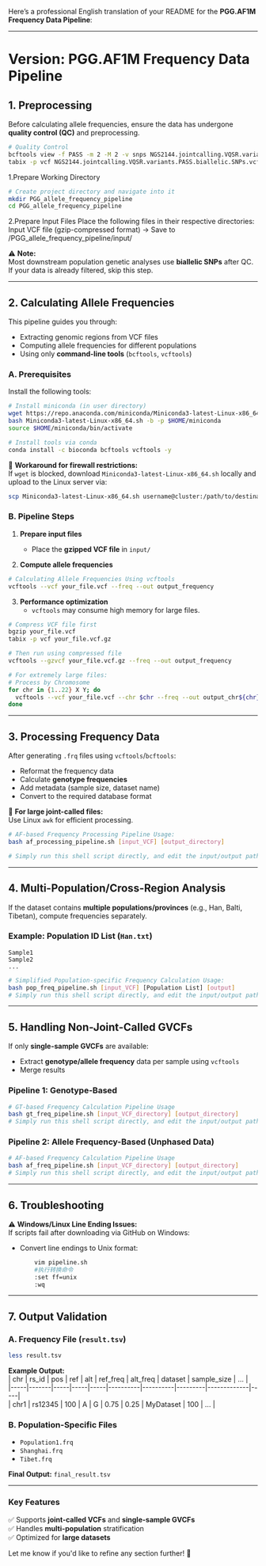 Here’s a professional English translation of your README for the **PGG.AF1M Frequency Data Pipeline**:

---

# **Version: PGG.AF1M Frequency Data Pipeline**

## **1. Preprocessing**  
Before calculating allele frequencies, ensure the data has undergone **quality control (QC)** and preprocessing.  

```bash
# Quality Control
bcftools view -f PASS -m 2 -M 2 -v snps NGS2144.jointcalling.VQSR.variants.vcf.gz |bgzip -@ 16 -c > NGS2144.jointcalling.VQSR.variants.PASS.biallelic.SNPs.vcf.gz 
tabix -p vcf NGS2144.jointcalling.VQSR.variants.PASS.biallelic.SNPs.vcf.gz
```

1.Prepare Working Directory
```bash
# Create project directory and navigate into it
mkdir PGG_allele_frequency_pipeline
cd PGG_allele_frequency_pipeline
```
2.Prepare Input Files
Place the following files in their respective directories:
Input VCF file (gzip-compressed format) → Save to /PGG_allele_frequency_pipeline/input/

⚠️ **Note:**  
Most downstream population genetic analyses use **biallelic SNPs** after QC. If your data is already filtered, skip this step.  

---

## **2. Calculating Allele Frequencies**  
This pipeline guides you through:  
- Extracting genomic regions from VCF files  
- Computing allele frequencies for different populations  
- Using only **command-line tools** (`bcftools`, `vcftools`)  

### **A. Prerequisites**  
Install the following tools:  
```bash
# Install miniconda (in user directory)  
wget https://repo.anaconda.com/miniconda/Miniconda3-latest-Linux-x86_64.sh  
bash Miniconda3-latest-Linux-x86_64.sh -b -p $HOME/miniconda  
source $HOME/miniconda/bin/activate  

# Install tools via conda  
conda install -c bioconda bcftools vcftools -y  
```  
🔹 **Workaround for firewall restrictions:**  
If `wget` is blocked, download `Miniconda3-latest-Linux-x86_64.sh` locally and upload to the Linux server via:  
```bash
scp Miniconda3-latest-Linux-x86_64.sh username@cluster:/path/to/destination  
```

### **B. Pipeline Steps**  
1. **Prepare input files**  
   - Place the **gzipped VCF file** in `input/`  

2. **Compute allele frequencies**  
```bash
# Calculating Allele Frequencies Using vcftools
vcftools --vcf your_file.vcf --freq --out output_frequency
``` 

3. **Performance optimization**  
   - `vcftools` may consume high memory for large files.  
```bash
# Compress VCF file first
bgzip your_file.vcf
tabix -p vcf your_file.vcf.gz

# Then run using compressed file
vcftools --gzvcf your_file.vcf.gz --freq --out output_frequency

# For extremely large files:
# Process by Chromosome
for chr in {1..22} X Y; do
  vcftools --vcf your_file.vcf --chr $chr --freq --out output_chr${chr}
done
```
---

## **3. Processing Frequency Data**  
After generating `.frq` files using `vcftools`/`bcftools`:  
- Reformat the frequency data  
- Calculate **genotype frequencies**  
- Add metadata (sample size, dataset name)  
- Convert to the required database format  

🔹 **For large joint-called files:**  
Use Linux `awk` for efficient processing.  
```bash
# AF-based Frequency Processing Pipeline Usage: 
bash af_processing_pipeline.sh [input_VCF] [output_directory]

# Simply run this shell script directly, and edit the input/output paths inline using vim as required.
```
---

## **4. Multi-Population/Cross-Region Analysis**  
If the dataset contains **multiple populations/provinces** (e.g., Han, Balti, Tibetan), compute frequencies separately.  

### **Example: Population ID List (`Han.txt`)**  
```
Sample1  
Sample2  
...  
```

```bash
# Simplified Population-specific Frequency Calculation Usage:
bash pop_freq_pipeline.sh [input_VCF] [Population List] [output]
# Simply run this shell script directly, and edit the input/output paths inline using vim as required.
```

---

## **5. Handling Non-Joint-Called GVCFs**  
If only **single-sample GVCFs** are available:  
- Extract **genotype/allele frequency** data per sample using `vcftools`  
- Merge results  

### **Pipeline 1: Genotype-Based**  
```bash
# GT-based Frequency Calculation Pipeline Usage
bash gt_freq_pipeline.sh [input_VCF_directory] [output_directory]
# Simply run this shell script directly, and edit the input/output paths inline using vim as required. 
```

### **Pipeline 2: Allele Frequency-Based (Unphased Data)**  
```bash
# AF-based Frequency Calculation Pipeline Usage
bash af_freq_pipeline.sh [input_VCF_directory] [output_directory]
# Simply run this shell script directly, and edit the input/output paths inline using vim as required. 
```
---

## **6. Troubleshooting**  
⚠️ **Windows/Linux Line Ending Issues:**  
If scripts fail after downloading via GitHub on Windows:  
- Convert line endings to Unix format:  
  ```bash
      vim pipeline.sh
      #执行转换命令
      :set ff=unix
      :wq
  ```

---

## **7. Output Validation**  
### **A. Frequency File (`result.tsv`)**  
```bash
less result.tsv  
```  
**Example Output:**  
| chr | rs_id | pos | ref | alt | ref_freq | alt_freq | dataset | sample_size | ... |  
|-----|-------|-----|-----|-----|----------|----------|---------|-------------|-----|  
| chr1 | rs12345 | 100 | A | G | 0.75 | 0.25 | MyDataset | 100 | ... |  

### **B. Population-Specific Files**  
- `Population1.frq`  
- `Shanghai.frq`  
- `Tibet.frq`  

**Final Output:** `final_result.tsv`  

--- 

### **Key Features**  
✅ Supports **joint-called VCFs** and **single-sample GVCFs**  
✅ Handles **multi-population** stratification  
✅ Optimized for **large datasets**  

Let me know if you'd like to refine any section further! 🚀